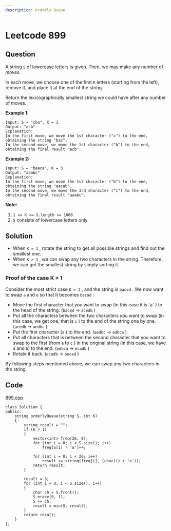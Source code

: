 ```yaml
---
description: Orderly Queue
---
```


# Leetcode 899

## Question

A string `S` of lowercase letters is given.  Then, we may make any number of _moves_.

In each move, we choose one of the first `K` letters \(starting from the left\), remove it, and place it at the end of the string.

Return the lexicographically smallest string we could have after any number of moves.

**Example 1:**

```text
Input: S = "cba", K = 1
Output: "acb"
Explanation: 
In the first move, we move the 1st character ("c") to the end, obtaining the string "bac".
In the second move, we move the 1st character ("b") to the end, obtaining the final result "acb".
```

**Example 2:**

```text
Input: S = "baaca", K = 3
Output: "aaabc"
Explanation: 
In the first move, we move the 1st character ("b") to the end, obtaining the string "aacab".
In the second move, we move the 3rd character ("c") to the end, obtaining the final result "aaabc".
```

**Note:**

1. `1 <= K <= S.length <= 1000`
2. `S` consists of lowercase letters only.

## Solution

*  When `K = 1` , rotate the string to get all possible strings and find out the smallest one.
*  When `K > 1` , we can swap any two characters in the string. Therefore, we can get the smallest string by simply sorting it.

### Proof of the case K &gt; 1

Consider the most strict case `K = 2` , and the string is `baced` . We now want to swap `a` and `e` so that it becomes `becad` :

* Move the first character that you want to swap \(in this case it is \`a\` \) to the head of the string. \(`baced` -&gt; `acedb` \)
* Put all the characters between the two characters you want to swap \(in this case, we get one, that is `c` \) to the end of the string one by one. \(`acedb` -&gt; `aedbc` \)
*  Put the first character \(`a` \) to the end. \(`aedbc` -&gt; `edbca` \)
* Put all characters that is between the second character that you want to swap to the first \(from `e` to `c` \) in the original string \(in this case, we have `d` and `b`\) to the end. \(`edbca` -&gt; `ecadb` \)
* Rotate it back. \(`ecadb` -&gt; `becad` \)

By following steps mentioned above, we can swap any two characters in the string.

## Code

[899.cpp](https://github.com/Peterbotliang/leetcodeNotes/blob/master/899.cpp)

```text
class Solution {
public:
    string orderlyQueue(string S, int K) 
    {
        string result = "";
        if (K > 1)
        {
            vector<int> freq(26, 0);
            for (int i = 0; i < S.size(); i++)
                freq[S[i] - 'a']++;
            
            for (int i = 0; i < 26; i++)
                result += string(freq[i], (char)(i + 'a'));    
            return result;
        }
        
        result = S;
        for (int i = 0; i < S.size(); i++)
        {
            char ch = S.front();
            S.erase(0, 1);
            S += ch;
            result = min(S, result);
        }
        return result;
    }
};
```



